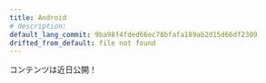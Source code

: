 ```yaml
---
title: Android
# description:
default_lang_commit: 9ba98f4fded66ec78bfafa189ab2d15d66df2309
drifted_from_default: file not found
---
```


コンテンツは近日公開！
